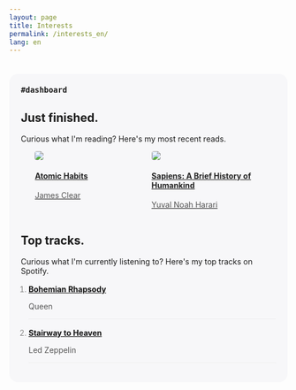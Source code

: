 ```yaml
---
layout: page
title: Interests
permalink: /interests_en/
lang: en
---
```


<div id="stats">

<h3 id="dashboard"><code>#dashboard</code></h3>

<h2>Just finished.</h2>

<p>Curious what I'm reading? Here's my most recent reads.</p>

<div id="recent-finished-books">
    <a target="_blank" rel="noopener noreferrer" class="book-item" target="_blank" rel="noopener noreferrer" href="https://www.goodreads.com/book/show/40121378-atomic-habits">
    <div class="cover-container">
        <img class="grow-me" src="https://i.gr-assets.com/images/S/compressed.photo.goodreads.com/books/1535115320l/40121378._SY475_.jpg">
    </div>
    <div class="book-info">
        <h4>Atomic Habits</h4>
        <p>James Clear</p>
    </div>
    </a>
    <a target="_blank" rel="noopener noreferrer" class="book-item" target="_blank" rel="noopener noreferrer" href="https://www.goodreads.com/book/show/23692271-sapiens">
    <div class="cover-container">
        <img class="grow-me" src="https://i.gr-assets.com/images/S/compressed.photo.goodreads.com/books/1420585954l/23692271.jpg">
    </div>
    <div class="book-info">
        <h4>Sapiens: A Brief History of Humankind</h4>
        <p>Yuval Noah Harari</p>
    </div>
    </a>
</div>

<h2>Top tracks.</h2>

<p>Curious what I'm currently listening to? Here's my top tracks on Spotify.</p>

<ol id="top-spotify-tracks">
    <li>
        <a target="_blank" rel="noopener noreferrer" href="https://open.spotify.com/track/4iV5W9uYEdYUVa79Axb7Rh"><strong>Bohemian Rhapsody</strong></a>
        <p>Queen</p>
    </li>
    <li>
        <a target="_blank" rel="noopener noreferrer" href="https://open.spotify.com/track/02M6vucOvmRfMxTXDUwRXu"><strong>Stairway to Heaven</strong></a>
        <p>Led Zeppelin</p>
    </li>
</ol>

</div>

<style>
#stats {
  background-color: #f7f7f9;
  border-radius: 1rem;
  padding: 1.5em;
  margin-top: 2.5em;
}

#dashboard {
  margin: 0rem;
}

#dashboard code {
  background-color: #f7f7f9;
}

#recent-finished-books {
    display: flex;
    flex-direction: row;
    align-items: flex-start;
    justify-content: center;
}

#recent-finished-books a {
    color: #111;
}

.book-item {
    margin-left: 0.4em;
    margin-right: 0.4em;
}

.book-item div {
    width: 200px;
}

.book-info h4 {
    color: #222;
}

.book-info p {
    color: #555;
}

.grow-me {
  border-radius: 4px;
  transition: all .2s ease-in-out;
}

.grow-me:hover {
  transform: scale(1.02);
}

#top-spotify-tracks {
    padding-left: 1em;
}

#top-spotify-tracks li {
    color: #888;
    border-bottom: 1px solid #ededed;
    margin-top: 1rem;
}

#top-spotify-tracks a {
    color: #111;
}

#top-spotify-tracks a:hover {
    color: #1DB954; /* Spotify green */
}

#top-spotify-tracks p {
    color: #555;
}

@media screen and (max-width: 900px) {


  #recent-finished-books {
    flex-direction: column;
    justify-content: center;
    align-items: center;
  }

  .book-item div {
    width: 400px;
  }

  .book-item {
    display: flex;
    flex-direction: column;
    align-items: center;
  }

  .cover-container, .book-info {
    display: flex;
    flex-direction: column;
    align-items: center;
    max-width: 80%;
  }

  #top-spotify-tracks {
    padding-left: 1.2em;
  }
}
</style>
